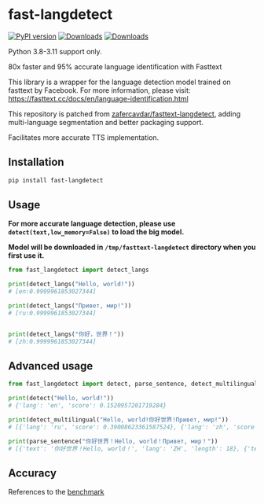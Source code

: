 # fast-langdetect

[![PyPI version](https://badge.fury.io/py/fast-langdetect.svg)](https://badge.fury.io/py/fast-langdetect)
[![Downloads](https://pepy.tech/badge/fast-langdetect)](https://pepy.tech/project/fast-langdetect)
[![Downloads](https://pepy.tech/badge/fast-langdetect/month)](https://pepy.tech/project/fast-langdetect/month)

Python 3.8-3.11 support only.

80x faster and 95% accurate language identification with Fasttext

This library is a wrapper for the language detection model trained on fasttext by Facebook. For more information, please
visit: https://fasttext.cc/docs/en/language-identification.html

This repository is patched
from [zafercavdar/fasttext-langdetect](https://github.com/zafercavdar/fasttext-langdetect#benchmark), adding
multi-language segmentation and better packaging
support.

Facilitates more accurate TTS implementation.

## Installation

```bash
pip install fast-langdetect
```

## Usage

**For more accurate language detection, please use `detect(text,low_memory=False)` to load the big model.**

**Model will be downloaded in `/tmp/fasttext-langdetect` directory when you first use it.**

```python
from fast_langdetect import detect_langs

print(detect_langs("Hello, world!"))
# [en:0.9999961853027344]

print(detect_langs("Привет, мир!"))
# [ru:0.9999961853027344]


print(detect_langs("你好，世界！"))
# [zh:0.9999961853027344]

```

## Advanced usage

```python
from fast_langdetect import detect, parse_sentence, detect_multilingual

print(detect("Hello, world!"))
# {'lang': 'en', 'score': 0.1520957201719284}

print(detect_multilingual("Hello, world!你好世界!Привет, мир!"))
# [{'lang': 'ru', 'score': 0.39008623361587524}, {'lang': 'zh', 'score': 0.18235979974269867}, {'lang': 'ja', 'score': 0.08473210036754608}, {'lang': 'sr', 'score': 0.057975586503744125}, {'lang': 'en', 'score': 0.05422825738787651}]

print(parse_sentence("你好世界！Hello, world！Привет, мир！"))
# [{'text': '你好世界！Hello, world！', 'lang': 'ZH', 'length': 18}, {'text': 'Привет, мир！', 'lang': 'UK', 'length': 12}, {'text': '', 'lang': 'EN', 'length': 0}]
```

## Accuracy

References to the [benchmark](https://github.com/zafercavdar/fasttext-langdetect#benchmark)
